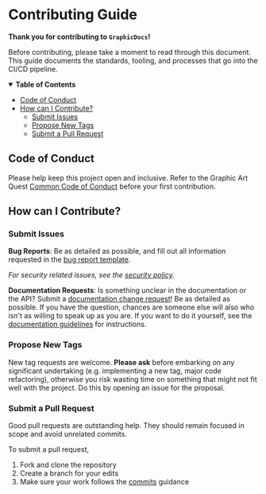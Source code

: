 # Contributing Guide

**Thank you for contributing to `GraphicDocs`!**

Before contributing, please take a moment to read through this document. This guide documents the standards, tooling, and processes that go into the CI/CD pipeline.

<details open="open">
    <summary><b>Table of Contents</b></summary>

- [Code of Conduct](#code-of-conduct)
-   [How can I Contribute?](#how-can-i-contribute)
    -   [Submit Issues](#submit-issues)
    -   [Propose New Tags](#propose-new-tags)
    -   [Submit a Pull Request](#submit-a-pull-request)

</details>

## Code of Conduct

Please help keep this project open and inclusive. Refer to the Graphic Art Quest [Common Code of Conduct][codeofconduct] before your first contribution.

## How can I Contribute?

### Submit Issues

**Bug Reports**: Be as detailed as possible, and fill out all information requested in the [bug report template][issues].

_For security related issues, see the [security policy][securitypolicy]._

**Documentation Requests**: Is something unclear in the documentation or the API? Submit a [documentation change request][issues]! Be as detailed as possible. If you have the question, chances are someone else will also who isn't as willing to speak up as you are. If you want to do it yourself, see the [documentation guidelines](#documentation) for instructions.

### Propose New Tags

New tag requests are welcome. **Please ask** before embarking on any significant undertaking (e.g. implementing a new tag, major code refactoring), otherwise you risk wasting time on something that might not fit well with the project. Do this by opening an issue for the proposal.

### Submit a Pull Request

Good pull requests are outstanding help. They should remain focused in scope and avoid unrelated commits.

To submit a pull request,

1. Fork and clone the repository
2. Create a branch for your edits
3. Make sure your work follows the [commits](#commits) guidance

[codeofconduct]: https://github.com/GraphicArtQuest/.github/blob/main/CODE_OF_CONDUCT.md
[securitypolicy]: https://github.com/GraphicArtQuest/.github/blob/main/SECURITY.md
[issues]: https://github.com/GraphicArtQuest/GraphicDocs/issues/new/choose
